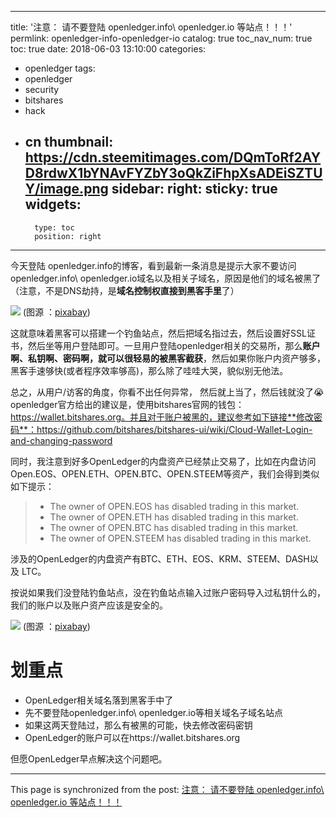 
---
title: '注意： 请不要登陆 openledger.info\ openledger.io 等站点！！！'
permlink: openledger-info-openledger-io
catalog: true
toc_nav_num: true
toc: true
date: 2018-06-03 13:10:00
categories:
- openledger
tags:
- openledger
- security
- bitshares
- hack
- cn
thumbnail: https://cdn.steemitimages.com/DQmToRf2AYD8rdwX1bYNAvFYZbY3oQkZiFhpXsADEiSZTUY/image.png
sidebar:
    right:
        sticky: true
widgets:
    -
        type: toc
        position: right
---


今天登陆 openledger.info的博客，看到最新一条消息是提示大家不要访问openledger.info\ openledger.io域名以及相关子域名，原因是他们的域名被黑了（注意，不是DNS劫持，是**域名控制权直接到黑客手里**了）

![](https://cdn.steemitimages.com/DQmToRf2AYD8rdwX1bYNAvFYZbY3oQkZiFhpXsADEiSZTUY/image.png)
(图源 ：[pixabay](https://pixabay.com/))

这就意味着黑客可以搭建一个钓鱼站点，然后把域名指过去，然后设置好SSL证书，然后坐等用户登陆即可。一旦用户登陆openledger相关的交易所，那么**账户啊、私钥啊、密码啊，就可以很轻易的被黑客截获**，然后如果你账户内资产够多，黑客手速够快(或者程序效率够高)，那么除了哇哇大哭，貌似别无他法。

总之，从用户/访客的角度，你看不出任何异常， 然后就上当了，然后钱就没了😭 openledger官方给出的建议是，使用bitshares官网的钱包：https://wallet.bitshares.org。并且对于账户被黑的，建议参考如下链接**修改密码**：https://github.com/bitshares/bitshares-ui/wiki/Cloud-Wallet-Login-and-changing-password

同时，我注意到好多OpenLedger的内盘资产已经禁止交易了，比如在内盘访问Open.EOS、OPEN.ETH、OPEN.BTC、OPEN.STEEM等资产，我们会得到类似如下提示：
>* The owner of OPEN.EOS has disabled trading in this market.
>* The owner of OPEN.ETH has disabled trading in this market.
>* The owner of OPEN.BTC has disabled trading in this market.
>* The owner of OPEN.STEEM has disabled trading in this market.

涉及的OpenLedger的内盘资产有BTC、ETH、EOS、KRM、STEEM、DASH以及 LTC。

按说如果我们没登陆钓鱼站点，没在钓鱼站点输入过账户密码导入过私钥什么的，我们的账户以及账户资产应该是安全的。


![](https://cdn.steemitimages.com/DQmSw4Wwbs7dSAuEerHNMtj8spYQBooiE6FBoQj8fkWkRuH/image.png)
(图源 ：[pixabay](https://pixabay.com/))

# 划重点

* OpenLedger相关域名落到黑客手中了
* 先不要登陆openledger.info\ openledger.io等相关域名子域名站点
* 如果这两天登陆过，那么有被黑的可能，快去修改密码密钥
* OpenLedger的账户可以在https://wallet.bitshares.org


但愿OpenLedger早点解决这个问题吧。

- - -

This page is synchronized from the post: [注意： 请不要登陆 openledger.info\ openledger.io 等站点！！！](https://steemit.com/@oflyhigh/openledger-info-openledger-io)

